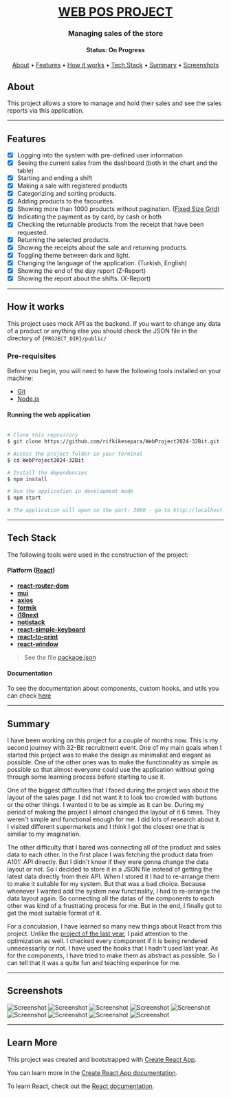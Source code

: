 <h1 align="center">
  <a href="#"> WEB POS PROJECT </a>
</h1>

<h3 align="center">Managing sales of the store</h3>

<h4 align="center"> 
	 Status: On Progress
</h4>

<p align="center">
 <a href="#about">About</a> •
 <a href="#features">Features</a> •
 <a href="#how-it-works">How it works</a> • 
 <a href="#tech-stack">Tech Stack</a> •  
 <a href="#summary">Summary</a>  •
 <a href="#screenshots">Screenshots</a> 
 <!-- •<a href="#author">Author</a>-->
</p>

## About

This project allows a store to manage and hold their sales and see the sales reports via this application.

---

## Features

- [x] Logging into the system with pre-defined user information
- [x] Seeing the current sales from the dashboard (both in the chart and the table)
- [x] Starting and ending a shift
- [x] Making a sale with registered products
- [x] Categorizing and sorting products.
- [x] Adding products to the facourites.
- [x] Showing more than 1000 products without pagination. (<a href="https://react-window.vercel.app/#/examples/grid/fixed-size">Fixed Size Grid</a>)
- [x] Indicating the payment as by card, by cash or both
- [x] Checking the returnable products from the receipt that have been requested.
- [x] Returning the selected products.
- [x] Showing the receipts about the sale and returning products.
- [x] Toggling theme between dark and light.
- [x] Changing the language of the application. (Turkish, English)
- [x] Showing the end of the day report (Z-Report)
- [x] Showing the report about the shifts. (X-Report)

---

## How it works

This project uses mock API as the backend. If you want to change any data of a product or anything else you should check the JSON file in the directory of `{PROJECT_DIR}/public/`

### Pre-requisites

Before you begin, you will need to have the following tools installed on your machine:

- [Git](https://git-scm.com)
- [Node.js](https://nodejs.org/en/)

#### Running the web application

```bash

# Clone this repository
$ git clone https://github.com/rifkikesepara/WebProject2024-32Bit.git

# Access the project folder in your terminal
$ cd WebProject2024-32Bit

# Install the dependencies
$ npm install

# Run the application in development mode
$ npm start

# The application will open on the port: 3000 - go to http://localhost:3000

```

---

## Tech Stack

The following tools were used in the construction of the project:

#### **Platform** ([React](https://reactjs.org/))

- **[react-router-dom](https://github.com/ReactTraining/react-router/tree/master/packages/react-router-dom)**
- **[mui](https://mui.com/)**
- **[axios](https://github.com/axios/axios)**
- **[formik](https://formik.org/)**
- **[i18next](https://www.i18next.com/)**
- **[notistack](https://notistack.com/)**
- **[react-simple-keyboard](https://hodgef.com/simple-keyboard/demos/)**
- **[react-to-print](https://github.com/MatthewHerbst/react-to-print/tree/master)**
- **[react-window](https://react-window.vercel.app/#/examples/grid/fixed-size)**

> See the file [package.json](https://github.com/evelinsteiger/README-template/blob/master/package.json)

#### [](#)**Documentation**

To see the documentation about components, custom hooks, and utils you can check [here](docs/DOCUMENTATION.md)

---

## Summary

I have been working on this project for a couple of months now. This is my second journey with 32-Bit recruitment event. One of my main goals when I started this project was to make the design as minimalist and elegant as possible. One of the other ones was to make the functionality as simple as possible so that almost everyone could use the application without going through some learning process before starting to use it.

One of the biggest difficulties that I faced during the project was about the layout of the sales page. I did not want it to look too crowded with buttons or the other things. I wanted it to be as simple as it can be. During my period of making the project I almost changed the layout of it 6 times. They weren't simple and functional enough for me. I did lots of research about it. I visited different supermarkets and I think I got the closest one that is similiar to my imagination.

The other difficulty that I bared was connecting all of the product and sales data to each other. In the first place I was fetching the product data from A101' API directly. But I didn't know if they were gonna change the data layout or not. So I decided to store it in a JSON file instead of getting the latest data directly from their API. When I stored it I had to re-arrange them to make it suitable for my system. But that was a bad choice. Because whenever I wanted add the system new functinality, I had to re-arrange the data layout again. So connecting all the datas of the components to each other was kind of a frustrating process for me. But in the end, I finally got to get the most suitable format of it.

For a conculasion, I have learned so many new things about React from this project. Unlike the <a href="https://github.com/rifkikesepara/toyota32bitproject" target="_blank">project of the last year</a>, I paid attention to the optimization as well. I checked every component if it is being rendered unnecessarily or not. I have used the hooks that I hadn't used last year. As for the components, I have tried to make them as abstract as possible. So I can tell that it was a quite fun and teaching experince for me.

<!-- ## Author

<a href="https://www.linkedin.com/in/evelinsteiger/">
 <img style="border-radius: 50%;" src="https://media-exp1.licdn.com/dms/image/C4E03AQFY3bB4gWUEVw/profile-displayphoto-shrink_200_200/0/1638286563108?e=1651708800&v=beta&t=WQhkU4GF5vPmHiAb788WkvXJaXnyKhYz5oarqqcfGBA" width="70px;" alt="Evelin Steiger"/>
 <br />
 <p><b>Evelin Steiger</b></p></a>

[![Linkedin Badge](https://img.shields.io/badge/-Evelin%20Steiger-blue?style=flat-square&logo=Linkedin&logoColor=white&link=https://www.linkedin.com/in/evelinsteiger/)](https://www.linkedin.com/in/evelinsteiger/) --->

---

## Screenshots

![Screenshot](https://github.com/rifkikesepara/WebProject2024-32Bit/assets/74590423/ccf60bc6-0f44-4b18-ad6b-686034af5b34)
![Screenshot](https://github.com/rifkikesepara/WebProject2024-32Bit/assets/74590423/1a3c7d5f-20c7-4c82-8832-347f44d6e382)
![Screenshot](https://github.com/rifkikesepara/WebProject2024-32Bit/assets/74590423/1d7321bb-8a26-4772-b393-5dc31149d66c)
![Screenshot](https://github.com/rifkikesepara/WebProject2024-32Bit/assets/74590423/0a31b528-2289-42dd-95fe-b05cb4349693)
![Screenshot](https://github.com/rifkikesepara/WebProject2024-32Bit/assets/74590423/3a9dbc2c-b946-4716-a49a-8d2779bf572e)
![Screenshot](https://github.com/rifkikesepara/WebProject2024-32Bit/assets/74590423/be3be7c5-7b9c-47c2-8b66-f14f1c7eef8a)
![Screenshot](https://github.com/rifkikesepara/WebProject2024-32Bit/assets/74590423/a3027387-9343-4803-b8ca-92d0e0d7cebf)
![Screenshot](https://github.com/rifkikesepara/WebProject2024-32Bit/assets/74590423/eb1e58e7-d88d-40ee-ac48-1716174c7937)
![Screenshot](https://github.com/rifkikesepara/WebProject2024-32Bit/assets/74590423/126167c1-a66a-4cca-af32-e324c25f2402)

---

## Learn More

This project was created and bootstrapped with [Create React App](https://github.com/facebook/create-react-app).

You can learn more in the [Create React App documentation](https://facebook.github.io/create-react-app/docs/getting-started).

To learn React, check out the [React documentation](https://reactjs.org/).
